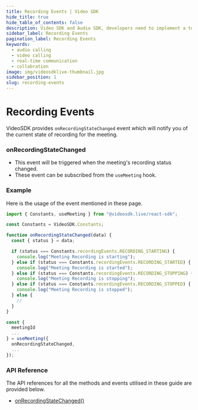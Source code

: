 ```yaml
---
title: Recording Events | Video SDK
hide_title: true
hide_table_of_contents: false
description: Video SDK and Audio SDK, developers need to implement a token server. This requires efforts on both the front-end and backend.
sidebar_label: Recording Events
pagination_label: Recording Events
keywords:
  - audio calling
  - video calling
  - real-time communication
  - collabration
image: img/videosdklive-thumbnail.jpg
sidebar_position: 1
slug: recording-events
---
```


# Recording Events

VideoSDK provides `onRecordingStateChanged` event which will notify you of the current state of recording for the meeting.

### onRecordingStateChanged

- This event will be triggered when the meeting's recording status changed.
- These event can be subscribed from the `useMeeting` hook.

### Example

Here is the usage of the event mentioned in these page.

```javascript
import { Constants, useMeeting } from "@videosdk.live/react-sdk";

const Constants = VideoSDK.Constants;

function onRecordingStateChanged(data) {
  const { status } = data;

  if (status === Constants.recordingEvents.RECORDING_STARTING) {
    console.log("Meeting Recording is starting");
  } else if (status === Constants.recordingEvents.RECORDING_STARTED) {
    console.log("Meeting Recording is started");
  } else if (status === Constants.recordingEvents.RECORDING_STOPPING) {
    console.log("Meeting Recording is stopping");
  } else if (status === Constants.recordingEvents.RECORDING_STOPPED) {
    console.log("Meeting Recording is stopped");
  } else {
    //
  }
}

const {
  meetingId
  ...
} = useMeeting({
  onRecordingStateChanged,
  ...
});
```

### API Reference

The API references for all the methods and events utilised in these guide are provided below.

- [onRecordingStateChanged()](/react/api/sdk-reference/use-meeting/events#onrecordingstatechanged)

